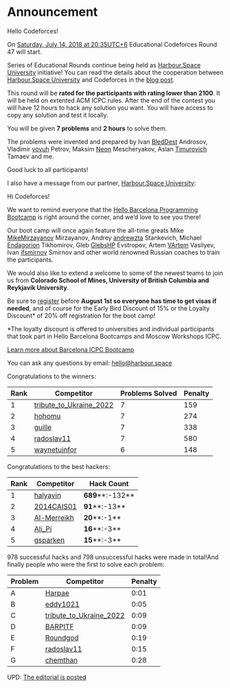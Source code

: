 # Announcement

Hello Codeforces!

On [Saturday, July 14, 2018 at 20:35UTC+6](https://codeforces.com/https://www.timeanddate.com/worldclock/fixedtime.html?day=14&month=7&year=2018&hour=17&min=35&sec=0&p1=166) Educational Codeforces Round 47 will start.

Series of Educational Rounds continue being held as [Harbour.Space University](https://codeforces.com/https://harbour.space/) initiative! You can read the details about the cooperation between [Harbour.Space University](https://codeforces.com/https://harbour.space/) and Codeforces in the [blog post](//codeforces.com/blog/entry/51208).

This round will be **rated for the participants with rating lower than 2100**. It will be held on extented ACM ICPC rules. After the end of the contest you will have 12 hours to hack any solution you want. You will have access to copy any solution and test it locally.

You will be given **7 problems** and **2 hours** to solve them.

The problems were invented and prepared by Ivan [BledDest](https://codeforces.com/profile/BledDest "Grandmaster BledDest") Androsov, Vladimir [vovuh](https://codeforces.com/profile/vovuh "Candidate Master vovuh") Petrov, Maksim [Neon](https://codeforces.com/profile/Neon "Candidate Master Neon") Mescheryakov, Aslan [Timurovich](https://codeforces.com/profile/Timurovich "Expert Timurovich") Tamaev and me.

Good luck to all participants!

I also have a message from our partner, [Harbour.Space University](https://codeforces.com/https://harbour.space/):

Hi Codeforces!

We want to remind everyone that the [Hello Barcelona Programming Bootcamp](http://in.harbour.space/icpc/acm-icpc-hello-barcelona-bootcamp-autumn-2018?utm_source=partners&utm_medium=codeforces) is right around the corner, and we’d love to see you there!

Our boot camp will once again feature the all-time greats Mike [MikeMirzayanov](https://codeforces.com/profile/MikeMirzayanov "Headquarters, MikeMirzayanov") Mirzayanov, Andrey [andrewzta](https://codeforces.com/profile/andrewzta "Grandmaster andrewzta") Stankevich, Michael [Endagorion](https://codeforces.com/profile/Endagorion "International Grandmaster Endagorion") Tikhomirov, Gleb [GlebsHP](https://codeforces.com/profile/GlebsHP "International Grandmaster GlebsHP") Evstropov, Artem [VArtem](https://codeforces.com/profile/VArtem "International Grandmaster VArtem") Vasilyev, Ivan [ifsmirnov](https://codeforces.com/profile/ifsmirnov "Grandmaster ifsmirnov") Smirnov and other world renowned Russian coaches to train the participants.

We would also like to extend a welcome to some of the newest teams to join us from **Colorado School of Mines, University of British Columbia and Reykjavík University**.

Be sure to [register](http://in.harbour.space/icpc/acm-icpc-hello-barcelona-bootcamp-autumn-2018?utm_source=partners&utm_medium=codeforces) before **August 1st so everyone has time to get visas if needed**, and of course for the Early Bird Discount of 15% or the Loyalty Discount* of 20% off registration for the boot camp!

 *The loyalty discount is offered to universities and individual participants that took part in Hello Barcelona Bootcamps and Moscow Workshops ICPC.

[Learn more about Barcelona ICPC Bootcamp](http://in.harbour.space/icpc/acm-icpc-hello-barcelona-bootcamp-autumn-2018?utm_source=partners&utm_medium=codeforces)

You can ask any questions by email: [hello@harbour.space](https://codeforces.com/mailto:hello@harbour.space)

Congratulations to the winners: 



| Rank | Competitor | Problems Solved | Penalty |
| --- | --- | --- | --- |
| 1 | [tribute_to_Ukraine_2022](https://codeforces.com/profile/tribute_to_Ukraine_2022 "International Grandmaster tribute_to_Ukraine_2022") | 7 | 159 |
| 2 | [hohomu](https://codeforces.com/profile/hohomu "Master hohomu") | 7 | 274 |
| 3 | [guille](https://codeforces.com/profile/guille "Master guille") | 7 | 338 |
| 4 | [radoslav11](https://codeforces.com/profile/radoslav11 "International Master radoslav11") | 7 | 580 |
| 5 | [waynetuinfor](https://codeforces.com/profile/waynetuinfor "Master waynetuinfor") | 6 | 148 |

Congratulations to the best hackers: 



| Rank | Competitor | Hack Count |
| --- | --- | --- |
| 1 | [halyavin](https://codeforces.com/profile/halyavin "Legendary Grandmaster halyavin") | **689****:-132** |
| 2 | [2014CAIS01](https://codeforces.com/profile/2014CAIS01 "Master 2014CAIS01") | **91****:-13** |
| 3 | [Al-Merreikh](https://codeforces.com/profile/Al-Merreikh "Expert Al-Merreikh") | **20****:-1** |
| 4 | [Ali_Pi](https://codeforces.com/profile/Ali_Pi "International Master Ali_Pi") | **16****:-3** |
| 5 | [gsparken](https://codeforces.com/profile/gsparken "Expert gsparken") | **15****:-3** |

 978 successful hacks and 798 unsuccessful hacks were made in total!And finally people who were the first to solve each problem: 



| Problem | Competitor | Penalty |
| --- | --- | --- |
| A | [Harpae](https://codeforces.com/profile/Harpae "Candidate Master Harpae") | 0:01 |
| B | [eddy1021](https://codeforces.com/profile/eddy1021 "International Grandmaster eddy1021") | 0:05 |
| C | [tribute_to_Ukraine_2022](https://codeforces.com/profile/tribute_to_Ukraine_2022 "International Grandmaster tribute_to_Ukraine_2022") | 0:09 |
| D | [BARPITF](https://codeforces.com/profile/BARPITF "Master BARPITF") | 0:09 |
| E | [Roundgod](https://codeforces.com/profile/Roundgod "Master Roundgod") | 0:19 |
| F | [radoslav11](https://codeforces.com/profile/radoslav11 "International Master radoslav11") | 0:15 |
| G | [chemthan](https://codeforces.com/profile/chemthan "Grandmaster chemthan") | 0:28 |

UPD: [The editorial is posted](//codeforces.com/blog/entry/60630)

